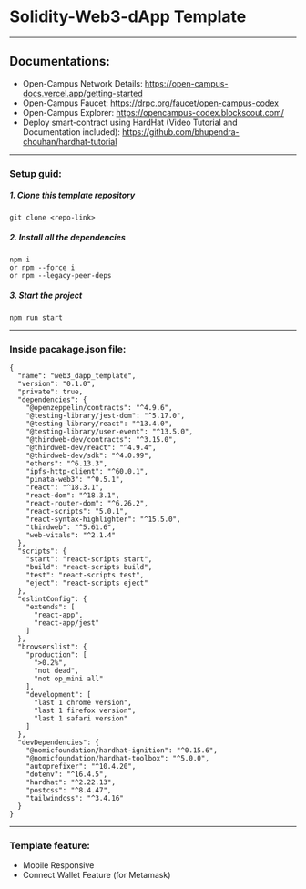 # Solidity-Web3-dApp Template

---
## Documentations:

- Open-Campus Network Details: https://open-campus-docs.vercel.app/getting-started
- Open-Campus Faucet: https://drpc.org/faucet/open-campus-codex
- Open-Campus Explorer: https://opencampus-codex.blockscout.com/
- Deploy smart-contract using HardHat (Video Tutorial and Documentation included): https://github.com/bhupendra-chouhan/hardhat-tutorial

---

### Setup guid:
##### 1. Clone this template repository
```
git clone <repo-link>
```
##### 2. Install all the dependencies
```
npm i
or npm --force i
or npm --legacy-peer-deps
```

##### 3. Start the project
```
npm run start
```

---
### Inside pacakage.json file:
```
{
  "name": "web3_dapp_template",
  "version": "0.1.0",
  "private": true,
  "dependencies": {
    "@openzeppelin/contracts": "^4.9.6",
    "@testing-library/jest-dom": "^5.17.0",
    "@testing-library/react": "^13.4.0",
    "@testing-library/user-event": "^13.5.0",
    "@thirdweb-dev/contracts": "^3.15.0",
    "@thirdweb-dev/react": "^4.9.4",
    "@thirdweb-dev/sdk": "^4.0.99",
    "ethers": "^6.13.3",
    "ipfs-http-client": "^60.0.1",
    "pinata-web3": "^0.5.1",
    "react": "^18.3.1",
    "react-dom": "^18.3.1",
    "react-router-dom": "^6.26.2",
    "react-scripts": "5.0.1",
    "react-syntax-highlighter": "^15.5.0",
    "thirdweb": "^5.61.6",
    "web-vitals": "^2.1.4"
  },
  "scripts": {
    "start": "react-scripts start",
    "build": "react-scripts build",
    "test": "react-scripts test",
    "eject": "react-scripts eject"
  },
  "eslintConfig": {
    "extends": [
      "react-app",
      "react-app/jest"
    ]
  },
  "browserslist": {
    "production": [
      ">0.2%",
      "not dead",
      "not op_mini all"
    ],
    "development": [
      "last 1 chrome version",
      "last 1 firefox version",
      "last 1 safari version"
    ]
  },
  "devDependencies": {
    "@nomicfoundation/hardhat-ignition": "^0.15.6",
    "@nomicfoundation/hardhat-toolbox": "^5.0.0",
    "autoprefixer": "^10.4.20",
    "dotenv": "^16.4.5",
    "hardhat": "^2.22.13",
    "postcss": "^8.4.47",
    "tailwindcss": "^3.4.16"
  }
}

```

---
### Template feature:
- Mobile Responsive
- Connect Wallet Feature (for Metamask)

